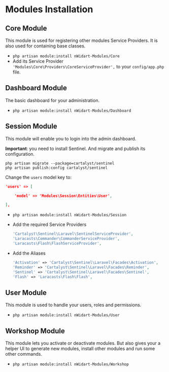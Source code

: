 # Modules Installation

## Core Module
This module is used for registering other modules Service Providers. It is also used for containing base classes.

* `php artisan module:install nWidart-Modules/Core`
* Add its Service Provider `'Modules\Core\Providers\CoreServiceProvider',` to your `config/app.php` file.

## Dashboard Module
The basic dashboard for your administration.

* `php artisan module:install nWidart-Modules/Dashboard`

## Session Module
This module will enable you to login into the admin dashboard. 

**Important**: you need to install Sentinel. And migrate and publish its configuration.

```
php artisan migrate --package=cartalyst/sentinel
php artisan publish:config cartalyst/sentinel
```

Change the `users` model key to:

``` json
'users' => [

	'model' => 'Modules\Session\Entities\User',

],
```

* `php artisan module:install nWidart-Modules/Session`
* Add the required Service Providers

  ``` php
  'Cartalyst\Sentinel\Laravel\SentinelServiceProvider',
  'Laracasts\Commander\CommanderServiceProvider',
  'Laracasts\Flash\FlashServiceProvider',
  ```
* Add the Aliases

  ``` php
  'Activation' => 'Cartalyst\Sentinel\Laravel\Facades\Activation',
  'Reminder' => 'Cartalyst\Sentinel\Laravel\Facades\Reminder',
  'Sentinel' => 'Cartalyst\Sentinel\Laravel\Facades\Sentinel',
  'Flash' => 'Laracasts\Flash\Flash',
  ```

## User Module
This module is used to handle your users, roles and permissions.

* `php artisan module:install nWidart-Modules/User`

## Workshop Module
This module lets you activate or deactivate modules. But also gives your a helper UI to generate new modules, install other modules and run some other commands.

* `php artisan module:install nWidart-Modules/Workshop`
